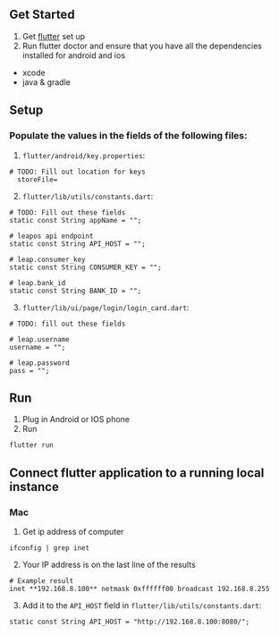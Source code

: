 ## Get Started
1. Get [flutter](https://flutter.dev/docs/get-started/install/macos) set up
2. Run flutter doctor and ensure that you have all the dependencies installed for android and ios
  - xcode
  - java & gradle

## Setup
### Populate the values in the fields of the following files:
1.  `flutter/android/key.properties`:
  ```
  # TODO: Fill out location for keys
    storeFile=
  ```
2. `flutter/lib/utils/constants.dart`:
  ```
  # TODO: Fill out these fields
  static const String appName = "";

  # leapos api endpoint
  static const String API_HOST = "";

  # leap.consumer_key
  static const String CONSUMER_KEY = "";

  # leap.bank_id
  static const String BANK_ID = "";
  ```

3. `flutter/lib/ui/page/login/login_card.dart`:
  ```
  # TODO: fill out these fields

  # leap.username
  username = "";

  # leap.password
  pass = "";
  ```

## Run
1. Plug in Android or IOS phone
  2. Run
  ```
  flutter run
  ```

## Connect flutter application to a running local instance
### Mac
1. Get ip address of computer
  ```
  ifconfig | grep inet
  ```
2. Your IP address is on the last line of the results
  ```
  # Example result
  inet **192.168.8.100** netmask 0xffffff00 broadcast 192.168.8.255
  ```
3. Add it to the `API_HOST` field in `flutter/lib/utils/constants.dart`:
  ```
  static const String API_HOST = "http://192.168.8.100:8080/";
  ```
